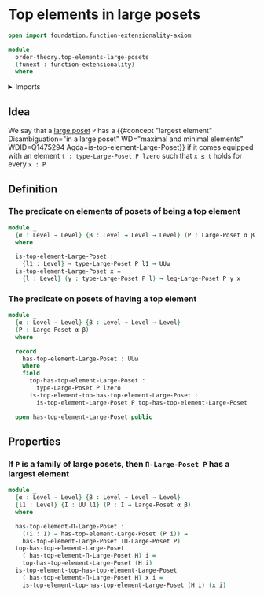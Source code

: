# Top elements in large posets

```agda
open import foundation.function-extensionality-axiom

module
  order-theory.top-elements-large-posets
  (funext : function-extensionality)
  where
```

<details><summary>Imports</summary>

```agda
open import foundation.universe-levels

open import order-theory.dependent-products-large-posets funext
open import order-theory.large-posets funext
```

</details>

## Idea

We say that a [large poset](order-theory.large-posets.md) `P` has a
{{#concept "largest element" Disambiguation="in a large poset" WD="maximal and minimal elements" WDID=Q1475294 Agda=is-top-element-Large-Poset}}
if it comes equipped with an element `t : type-Large-Poset P lzero` such that
`x ≤ t` holds for every `x : P`

## Definition

### The predicate on elements of posets of being a top element

```agda
module _
  {α : Level → Level} {β : Level → Level → Level} (P : Large-Poset α β)
  where

  is-top-element-Large-Poset :
    {l1 : Level} → type-Large-Poset P l1 → UUω
  is-top-element-Large-Poset x =
    {l : Level} (y : type-Large-Poset P l) → leq-Large-Poset P y x
```

### The predicate on posets of having a top element

```agda
module _
  {α : Level → Level} {β : Level → Level → Level}
  (P : Large-Poset α β)
  where

  record
    has-top-element-Large-Poset : UUω
    where
    field
      top-has-top-element-Large-Poset :
        type-Large-Poset P lzero
      is-top-element-top-has-top-element-Large-Poset :
        is-top-element-Large-Poset P top-has-top-element-Large-Poset

  open has-top-element-Large-Poset public
```

## Properties

### If `P` is a family of large posets, then `Π-Large-Poset P` has a largest element

```agda
module _
  {α : Level → Level} {β : Level → Level → Level}
  {l1 : Level} {I : UU l1} (P : I → Large-Poset α β)
  where

  has-top-element-Π-Large-Poset :
    ((i : I) → has-top-element-Large-Poset (P i)) →
    has-top-element-Large-Poset (Π-Large-Poset P)
  top-has-top-element-Large-Poset
    ( has-top-element-Π-Large-Poset H) i =
    top-has-top-element-Large-Poset (H i)
  is-top-element-top-has-top-element-Large-Poset
    ( has-top-element-Π-Large-Poset H) x i =
    is-top-element-top-has-top-element-Large-Poset (H i) (x i)
```
